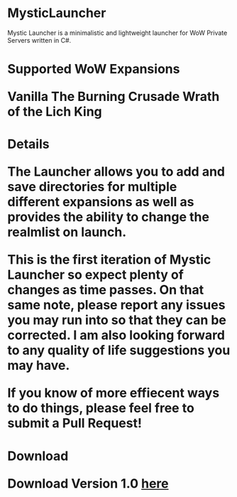 # MysticLauncher

Mystic Launcher is a minimalistic and lightweight launcher for WoW Private Servers written in C#.

<h1>Supported WoW Expansions</>
  
Vanilla
The Burning Crusade
Wrath of the Lich King

<h1>Details</>

The Launcher allows you to add and save directories for multiple different expansions as well as provides the ability to change the realmlist on launch.

This is the first iteration of Mystic Launcher so expect plenty of changes as time passes. On that same note, please report any issues you may run into so that they can be corrected. I am also looking forward to any quality of life suggestions you may have.

If you know of more effiecent ways to do things, please feel free to submit a Pull Request!

<h1>Download</>

Download Version 1.0 [here](https://github.com/DashTM/MysticLauncher/releases/download/Release/MysticLauncherv1.zip)
